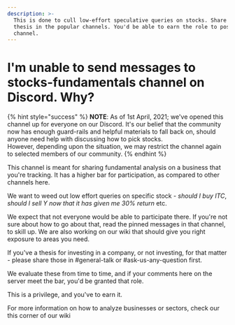 ```yaml
---
description: >-
  This is done to cull low-effort speculative queries on stocks. Share your
  thesis in the popular channels. You'd be able to earn the role to post in that
  channel.
---
```


# I'm unable to send messages to stocks-fundamentals channel on Discord. Why?

{% hint style="success" %}
**NOTE**: As of 1st April, 2021; we've opened this channel up for everyone on our Discord. It's our belief that the community now has enough guard-rails and helpful materials to fall back on, should anyone need help with discussing how to pick stocks.  
However, depending upon the situation, we may restrict the channel again to selected members of our community.
{% endhint %}

This channel is meant for sharing fundamental analysis on a business that you're tracking. It has a higher bar for participation, as compared to other channels here.

We want to weed out low effort queries on specific stock - _should I buy ITC_, _should I sell Y now that it has given me 30% return_ etc.

We expect that not everyone would be able to participate there. If you're not sure about how to go about that, read the pinned messages in that channel, to skill up. We are also working on our wiki that should give you right exposure to areas you need.

If you've a thesis for investing in a company, or not investing, for that matter - please share those in \#general-talk or \#ask-us-any-question first.

We evaluate these from time to time, and if your comments here on the server meet the bar, you'd be granted that role.

This is a privilege, and you've to earn it.

For more information on how to analyze businesses or sectors, check our this corner of our wiki


